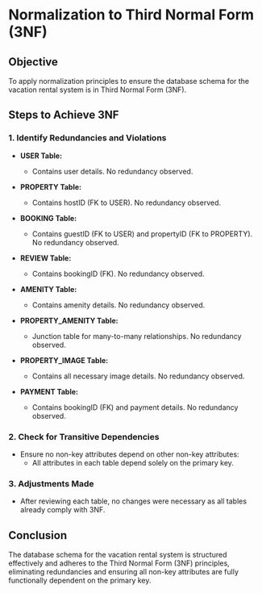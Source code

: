 # Normalization to Third Normal Form (3NF)

## Objective
To apply normalization principles to ensure the database schema for the vacation rental system is in Third Normal Form (3NF).

## Steps to Achieve 3NF

### 1. Identify Redundancies and Violations
- **USER Table:**
  - Contains user details. No redundancy observed.

- **PROPERTY Table:**
  - Contains hostID (FK to USER). No redundancy observed.
  
- **BOOKING Table:**
  - Contains guestID (FK to USER) and propertyID (FK to PROPERTY). No redundancy observed.

- **REVIEW Table:**
  - Contains bookingID (FK). No redundancy observed.

- **AMENITY Table:**
  - Contains amenity details. No redundancy observed.

- **PROPERTY_AMENITY Table:**
  - Junction table for many-to-many relationships. No redundancy observed.

- **PROPERTY_IMAGE Table:**
  - Contains all necessary image details. No redundancy observed.

- **PAYMENT Table:**
  - Contains bookingID (FK) and payment details. No redundancy observed.

### 2. Check for Transitive Dependencies
- Ensure no non-key attributes depend on other non-key attributes:
  - All attributes in each table depend solely on the primary key.

### 3. Adjustments Made
- After reviewing each table, no changes were necessary as all tables already comply with 3NF.

## Conclusion
The database schema for the vacation rental system is structured effectively and adheres to the Third Normal Form (3NF) principles, eliminating redundancies and ensuring all non-key attributes are fully functionally dependent on the primary key.